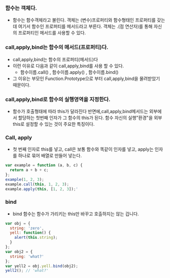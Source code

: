 ### 함수는 객체다.
- 함수는 함수객체라고 불린다. 객체는 (변수)프로퍼티와 함수형태인 프로퍼티를 갖는데 여기서 함수인 프로퍼티를 메서드라고 부른다. 객체는 .(점 연산자)를 통해 자신의 프로퍼티인 메서드를 사용할 수 있다.

### call,apply,bind는 함수의 메서드(프로퍼티)다.
- call,apply,bind는 함수의 프로퍼티(메서드)다
- 이런 이유로 다음과 같이 call,apply,bind를 사용 할 수 있다.
    - 함수이름.call() , 함수이름.apply() , 함수이름.bind()
- 그 이유는 부모인 Function.Prototype으로 부터 call,apply,bind을 물려받았기 때문이다. 

### call,apply,bind로 함수의 실행영역을 지정한다.
- 함수가 호출형태에 따라 this가 달라진다 반면에,call,apply,bind메서드는 외부에서 할당하는 첫번째 인자가 그 함수의 this가 된다. 함수 자신의 실행"환경"을 외부 this로 설정할 수 있는 것이 주요한 특징이다.


### Call, apply
-  첫 번째 인자로 this를 넣고, call은 보통 함수와 똑같이 인자를 넣고, apply는 인자를 하나로 묶어 배열로 만들어 넣는다.
~~~ javascript
var example = function (a, b, c) {
  return a + b + c;
};
example(1, 2, 3);
example.call(this, 1, 2, 3);
example.apply(this, [1, 2, 3]);'
~~~


### bind
- bind 함수는 함수가 가리키는 this만 바꾸고 호출하지는 않는 겁니다. 
~~~ javascript
var obj = {
  string: 'zero',
  yell: function() {
    alert(this.string);
  }
};
var obj2 = {
  string: 'what?'
};
var yell2 = obj.yell.bind(obj2);
yell2(); // 'what?'
~~~